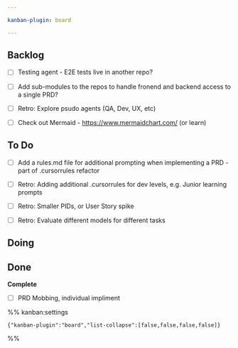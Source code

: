 ```yaml
---

kanban-plugin: board

---
```


## Backlog

- [ ] Testing agent - E2E tests live in another repo?
- [ ] Add sub-modules to the repos to handle fronend and backend access to a single PRD?
- [ ] Retro: Explore psudo agents (QA, Dev, UX, etc)
- [ ] Check out Mermaid - https://www.mermaidchart.com/ (or learn)


## To Do

- [ ] Add a rules.md file for additional prompting when implementing a PRD - part of .cursorrules refactor
- [ ] Retro: Adding additional .cursorrules for dev levels, e.g. Junior learning prompts
- [ ] Retro: Smaller PIDs, or User Story spike
- [ ] Retro: Evaluate different models for different tasks


## Doing



## Done

**Complete**
- [ ] PRD Mobbing, individual impliment




%% kanban:settings
```
{"kanban-plugin":"board","list-collapse":[false,false,false,false]}
```
%%